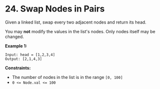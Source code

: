 # 24. Swap Nodes in Pairs

Given a linked list, swap every two adjacent nodes and return its head.

You may **not** modify the values in the list's nodes. Only nodes itself may be changed.

**Example 1:**
```
Input: head = [1,2,3,4]
Output: [2,1,4,3]
```

**Constraints:**
- The number of nodes in the list is in the range `[0, 100]`
- `0 <= Node.val <= 100`
